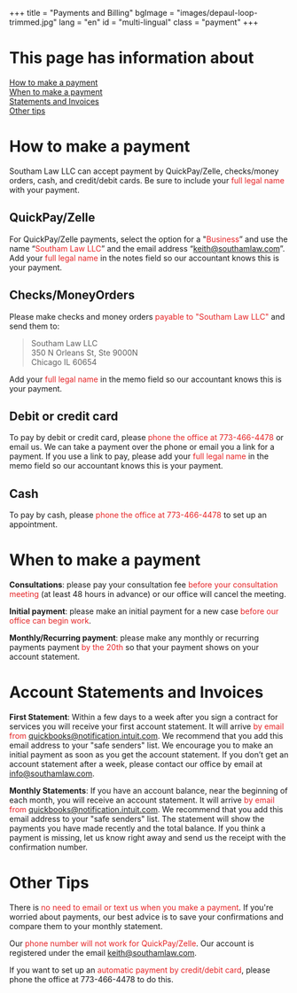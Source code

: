+++
title = "Payments and Billing"
bgImage = "images/depaul-loop-trimmed.jpg"
lang = "en"
id = "multi-lingual"
class = "payment"
+++

# This page has information about

<a href = "#how-to-make-a-payment">How to make a payment</a><br>
<a href = "#when-to-make-a-payment">When to make a payment</a><br>
<a href = "#account-statements-and-invoices">Statements and Invoices</a><br>
<a href = "#when-to-make-a-payment">Other tips</a><br>

# How to make a payment

Southam Law LLC can accept payment by QuickPay/Zelle, checks/money orders, cash, and credit/debit cards. Be sure to include your <font color="#E52426"> full legal name </font> with your payment.


## QuickPay/Zelle

For QuickPay/Zelle payments, select the option for a "<font color="#E52426">Business</font>” and use the name “<font color="#E52426">Southam Law LLC</font>” and the email address “<font color="#E52426">keith@southamlaw.com</font>”. Add your <font color="#E52426"> full legal name </font> in the notes field so our accountant knows this is your payment.

## Checks/MoneyOrders

Please make checks and money orders <font color="#E52426">payable to "Southam Law LLC"</font> and send them to:
 > Southam Law LLC   
 > 350 N Orleans St, Ste 9000N  
 > Chicago IL 60654  

Add your <font color="#E52426"> full legal name </font>in the memo field so our accountant knows this is your payment.

## Debit or credit card

To pay by debit or credit card, please <font color="#E52426">phone the office at 773-466-4478</font> or email us. We can take a payment over the phone or email you a link for a payment. If you use a link to pay, please add your <font color="#E52426"> full legal name </font> in the memo field so our accountant knows this is your payment.

## Cash

To pay by cash, please <font color="#E52426">phone the office at 773-466-4478</font> to set up an appointment.

# When to make a payment

<b>Consultations</b>: please pay your consultation fee <font color="#E52426">before your consultation meeting</font> (at least 48 hours in advance) or our office will cancel the meeting.

<b>Initial payment</b>: please make an initial payment for a new case <font color="#E52426">before our office can begin work</font>.

<b>Monthly/Recurring payment</b>: please make any monthly or recurring payments payment <font color="#E52426">by the 20th</font> so that your payment shows on your account statement.

# Account Statements and Invoices

<b>First Statement</b>: Within a few days to a week after you sign a contract for services you will receive your first account statement. It will arrive <font color="#E52426">by email from quickbooks@notification.intuit.com</font>. We recommend that you add this email address to your "safe senders" list. We encourage you to make an initial payment as soon as you get the account statement. If you don’t get an account statement after a week, please contact our office by email at info@southamlaw.com.

<b>Monthly Statements</b>: If you have an account balance, near the beginning of each month, you will receive an account statement. It will arrive <font color="#E52426">by email from quickbooks@notification.intuit.com</font>. We recommend that you add this email address to your "safe senders" list. The statement will show the payments you have made recently and the total balance. If you think a payment is missing, let us know right away and send us the receipt with the confirmation number.

# Other Tips

There is <font color="#E52426">no need to email or text us when you make a payment</font>. If you're worried about payments, our best advice is to save your confirmations and compare them to your monthly statement.

Our <font color="#E52426">phone number will not work for QuickPay/Zelle</font>. Our account is registered under the email keith@southamlaw.com.

If you want to set up an <font color="#E52426">automatic payment by credit/debit card</font>, please phone the office at 773-466-4478 to do this.
